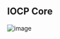 ## IOCP Core
![image](https://user-images.githubusercontent.com/68372094/161079775-2afa1b15-572d-4ed8-8124-49f47ce5c7ac.png)

